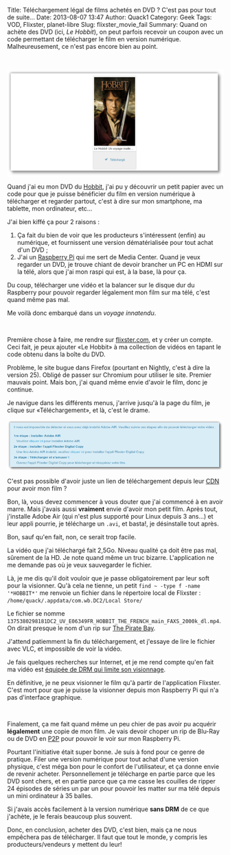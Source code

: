 Title: Téléchargement légal de films achetés en DVD ? C'est pas pour tout de suite...
Date: 2013-08-07 13:47
Author: Quack1
Category: Geek
Tags: VOD, Flixster, planet-libre
Slug: flixster_movie_fail
Summary: Quand on achète des DVD (ici, _Le Hobbit_), on peut parfois recevoir un coupon avec un code permettant de télécharger le film en version numérique. Malheureusement, ce n'est pas encore bien au point.

&nbsp;
<div align=center><img src="upload/hobbit_large.png" align=center height="250"/></div>

Quand j'ai eu mon DVD du [Hobbit](http://fr.wikipedia.org/wiki/Le_Hobbit_%28films_de_Peter_Jackson%29), j'ai pu y découvrir un petit papier avec un code pour que je puisse bénéficier du film en version numérique à télécharger et regarder partout, c'est à dire sur mon smartphone, ma tablette, mon ordinateur, etc...

J'ai bien kiffé ça pour 2 raisons : 

1. Ça fait du bien de voir que les producteurs s'intéressent (enfin) au numérique, et fournissent une version dématérialisée pour tout achat d'un DVD ;
2. J'ai un [Raspberry Pi](http://quack1.me/tag/raspberry-pi.html) qui me sert de Media Center. Quand je veux regarder un DVD, je trouve chiant de devoir brancher un PC en HDMI sur la télé, alors que j'ai mon raspi qui est, à la base, là pour ça. 

Du coup, télécharger une vidéo et la balancer sur le disque dur du Raspberry pour pouvoir regarder légalement mon film sur ma télé, c'est quand même pas mal.

Me voilà donc embarqué dans un _voyage innatendu_.

&nbsp;

Première chose à faire, me rendre sur [flixster.com](http://www.flixster.com), et y créer un compte. Ceci fait, je peux ajouter &laquo;Le Hobbit&raquo; à ma collection de vidéos en tapant le code obtenu dans la boîte du DVD.

Problème, le site bugue dans Firefox (pourtant en Nightly, c'est à dire la version 25). Obligé de passer sur Chromium pour utiliser le site. Premier mauvais point. Mais bon, j'ai quand même envie d'avoir le film, donc je continue.

Je navigue dans les différents menus, j'arrive jusqu'à la page du film, je clique sur &laquo;Téléchargement&raquo;, et là, c'est le drame.

<div align=center><a href="upload/flixster_adobe_air.png"><img src="upload/flixster_adobe_air.png" width="600" align=center /></a></div>

C'est pas possible d'avoir juste un lien de téléchargement depuis leur [CDN](http://fr.wikipedia.org/wiki/Content_Delivery_Network) pour avoir mon film ?

Bon, là, vous devez commencer à vous douter que j'ai commencé à en avoir marre. Mais j'avais aussi **vraiment** envie d'avoir mon petit film. Après tout, j'installe Adobe Air (qui n'est plus supporté pour Linux depuis 3 ans...) et leur appli pourrie, je télécharge un `.avi`, et basta!, je désinstalle tout après.

Bon, sauf qu'en fait, non, ce serait trop facile.

La vidéo que j'ai téléchargé fait 2,5Go. Niveau qualité ça doit être pas mal, sûrement de la HD. Je note quand même un truc bizarre. L'application ne me demande pas où je veux sauvegarder le fichier. 

Là, je me dis qu'il doit vouloir que je passe obligatoirement par leur soft pour la visionner. Qu'à cela ne tienne, un petit `find ~ -type f -name '*HOBBIT*'` me renvoie un fichier dans le répertoire local de Flixster : `/home/quack/.appdata/com.wb.DC2/Local Store/`

Le fichier se nomme `1375380298181DC2_UV_E06349FR_HOBBIT_THE_FRENCH_main_FAXS_2000k_dl.mp4`. On dirait presque le nom d'un rip sur [The Pirate Bay](thepiratebay.sx).

J'attend patiemment la fin du téléchargement, et j'essaye de lire le fichier avec VLC, et impossible de voir la vidéo. 

Je fais quelques recherches sur Internet, et je me rend compte qu'en fait ma vidéo est [équipée de DRM qui limite son visionnage](http://arstechnica.com/gadgets/2011/11/your-movie-on-every-platform-sort-of-for-a-while-how-the-new-ultraviolet-drm-fails/). 

En définitive, je ne peux visionner le film qu'à partir de l'application Flixster. C'est mort pour que je puisse la visionner depuis mon Raspberry Pi qui n'a pas d'interface graphique.

&nbsp;

Finalement, ça me fait quand même un peu chier de pas avoir pu acquérir **légalement** une copie de mon film. Je vais devoir choper un rip de Blu-Ray ou de DVD en [P2P](http://quack1.me/tag/p2p.html) pour pouvoir le voir sur mon Raspberry Pi.

Pourtant l'initiative était super bonne. Je suis à fond pour ce genre de pratique. Filer une version numérique pour tout achat d'une version physique, c'est méga bon pour le confort de l'utilisateur, et ça donne envie de revenir acheter. Personnellement je télécharge en partie parce que les DVD sont chers, et en partie parce que ça me casse les couilles de ripper 24 épisodes de séries un par un pour pouvoir les matter sur ma télé depuis un mini ordinateur à 35 balles.

Si j'avais accès facilement à la version numérique **sans DRM** de ce que j'achète, je le ferais beaucoup plus souvent.

Donc, en conclusion, acheter des DVD, c'est bien, mais ça ne nous empêchera pas de télécharger. Il faut que tout le monde, y compris les producteurs/vendeurs y mettent du leur!